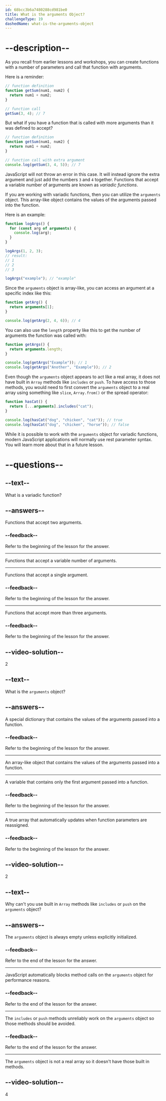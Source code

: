 ```yaml
---
id: 68bcc3b6a7480288cd981be0
title: What is the arguments Object?
challengeType: 19
dashedName: what-is-the-arguments-object
---
```


# --description--

As you recall from earlier lessons and workshops, you can create functions with a number of parameters and call that function with arguments.

Here is a reminder:

```js
// function definition
function getSum(num1, num2) {
  return num1 + num2;
}

// function call
getSum(3, 4); // 7
```

But what if you have a function that is called with more arguments than it was defined to accept?

```js
// function definition
function getSum(num1, num2) {
  return num1 + num2;
}

// function call with extra argument
console.log(getSum(3, 4, 5)); // 7
```

JavaScript will not throw an error in this case. It will instead ignore the extra argument and just add the numbers `3` and `4` together. Functions that accept a variable number of arguments are known as <dfn>variadic functions</dfn>.

If you are working with variadic functions, then you can utilize the `arguments` object. This array-like object contains the values of the arguments passed into the function.

Here is an example:

```js
function logArgs() {
  for (const arg of arguments) {
    console.log(arg);
  }
}

logArgs(1, 2, 3);
// result:
// 1
// 2
// 3

logArgs("example"); // "example"
```

Since the `arguments` object is array-like, you can access an argument at a specific index like this:

```js
function getArg() {
  return arguments[1];
}

console.log(getArg(2, 4, 6)); // 4
```

You can also use the `length` property like this to get the number of arguments the function was called with:

```js
function getArgs() {
  return arguments.length;
}

console.log(getArgs("Example")); // 1
console.log(getArgs("Another", "Example")); // 2
```

Even though the `arguments` object appears to act like a real array, it does not have built in `Array` methods like `includes` or `push`. To have access to those methods, you would need to first convert the `arguments` object to a real array using something like `slice`, `Array.from()` or the spread operator:

```js
function hasCat() {
  return [...arguments].includes("cat");
}

console.log(hasCat("dog", "chicken", "cat")); // true
console.log(hasCat("dog", "chicken", "horse")); // false
```

While it is possible to work with the `arguments` object for variadic functions, modern JavaScript applications will normally use rest parameter syntax. You will learn more about that in a future lesson.

# --questions--

## --text--

What is a variadic function?

## --answers--

Functions that accept two arguments.

### --feedback--

Refer to the beginning of the lesson for the answer.

---

Functions that accept a variable number of arguments.

---

Functions that accept a single argument.

### --feedback--

Refer to the beginning of the lesson for the answer.

---

Functions that accept more than three arguments.

### --feedback--

Refer to the beginning of the lesson for the answer.

## --video-solution--

2

## --text--

What is the `arguments` object?

## --answers--

A special dictionary that contains the values of the arguments passed into a function.

### --feedback--

Refer to the beginning of the lesson for the answer.

---

An array-like object that contains the values of the arguments passed into a function.

---

A variable that contains only the first argument passed into a function.

### --feedback--

Refer to the beginning of the lesson for the answer.

---

A true array that automatically updates when function parameters are reassigned.

### --feedback--

Refer to the beginning of the lesson for the answer.

## --video-solution--

2

## --text--

Why can't you use built in `Array` methods like `includes` or `push` on the `arguments` object?

## --answers--

The `arguments` object is always empty unless explicitly initialized.

### --feedback--

Refer to the end of the lesson for the answer.

---

JavaScript automatically blocks method calls on the `arguments` object for performance reasons.

### --feedback--

Refer to the end of the lesson for the answer.

---

The `includes` or `push` methods unreliably work on the `arguments` object so those methods should be avoided.

### --feedback--

Refer to the end of the lesson for the answer.

---

The `arguments` object is not a real array so it doesn't have those built in methods.

## --video-solution--

4
